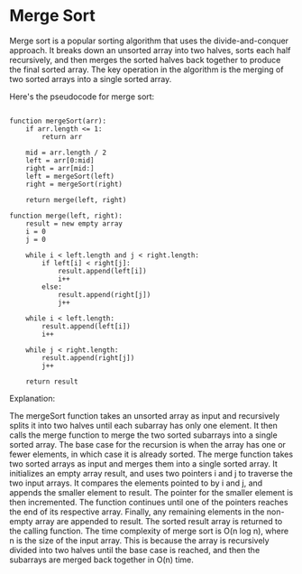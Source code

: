 # Merge Sort

Merge sort is a popular sorting algorithm that uses the divide-and-conquer approach. It breaks down an unsorted array
into two halves, sorts each half recursively, and then merges the sorted halves back together to produce the final
sorted array. The key operation in the algorithm is the merging of two sorted arrays into a single sorted array.

Here's the pseudocode for merge sort:

````

function mergeSort(arr):
    if arr.length <= 1:
        return arr
        
    mid = arr.length / 2
    left = arr[0:mid]
    right = arr[mid:]
    left = mergeSort(left)
    right = mergeSort(right)
        
    return merge(left, right)

function merge(left, right):
    result = new empty array
    i = 0
    j = 0
    
    while i < left.length and j < right.length:
        if left[i] < right[j]:
            result.append(left[i])
            i++
        else:
            result.append(right[j])
            j++
    
    while i < left.length:
        result.append(left[i])
        i++
    
    while j < right.length:
        result.append(right[j])
        j++
    
    return result
````

Explanation:

The mergeSort function takes an unsorted array as input and recursively splits it into two halves until each subarray
has only one element. It then calls the merge function to merge the two sorted subarrays into a single sorted array. The
base case for the recursion is when the array has one or fewer elements, in which case it is already sorted. The merge
function takes two sorted arrays as input and merges them into a single sorted array. It initializes an empty array
result, and uses two pointers i and j to traverse the two input arrays. It compares the elements pointed to by i and j,
and appends the smaller element to result. The pointer for the smaller element is then incremented. The function
continues until one of the pointers reaches the end of its respective array. Finally, any remaining elements in the
non-empty array are appended to result. The sorted result array is returned to the calling function. The time complexity
of merge sort is O(n log n), where n is the size of the input array. This is because the array is recursively divided
into two halves until the base case is reached, and then the subarrays are merged back together in O(n) time.